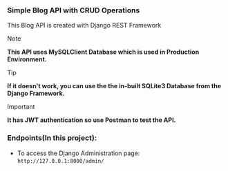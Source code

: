 ### Simple Blog API with CRUD Operations
This Blog API is created with Django REST Framework

> [!NOTE]
> **This API uses MySQLClient Database which is used in Production Environment.**

> [!TIP]
> **If it doesn't work, you can use the the in-built SQLite3 Database from the Django Framework.**

> [!IMPORTANT]
> **It has JWT authentication so use Postman to test the API.**

### **Endpoints(In this project):**
- To access the Django Administration page: ``` http://127.0.0.1:8000/admin/ ```
